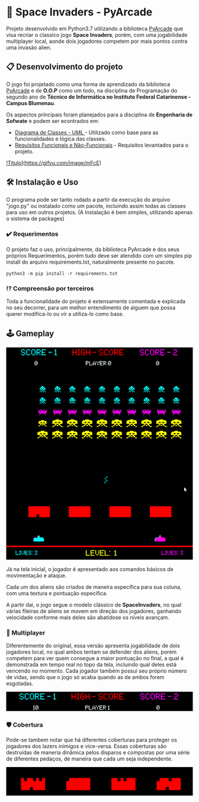 # 👾 Space Invaders - PyArcade

Projeto desenvolvido em Python3.7 utilizando a biblioteca [PyArcade](http://arcade.academy/) que visa recriar o classico jogo **Space Invaders**,
porém, com uma jogabilidade multiplayer local, aonde dois jogadores competem por mais pontos contra uma invasão alien.

## 📋 Desenvolvimento do projeto

O jogo foi projetado como uma forma de aprendizado da biblioteca [PyArcade](http://arcade.academy/) e de **O.O.P** como um todo, na disciplina de Programação do segundo ano de **Técnico de Informática no Instituto Federal Catarinense - Campus Blumenau**.

Os aspectos principais foram planejados para a disciplina de **Engenharia de Sofwate** e podem ser econtrados em:

* [Diagrama de Classes - UML ](https://www.lucidchart.com/invitations/accept/521ac160-6dbe-4b68-99d4-3f349e7ae05e) - Utilizado como base para as funcionalidades e lógica das classes.
* [Requisitos Funcionais e Não-Funcionais](https://docs.google.com/document/d/1MDXXXvBGJVtEZA573gmeRsSRpweHLWi_mhOSCG5KCzw/edit?usp=sharing) - Requisitos levantados para o projeto.


[!Titulo](imgs/title.gif)](https://gifyu.com/image/mFcE)


## 🛠 Instalação e Uso

O programa pode ser tanto rodado a partir da execução do arquivo "jogo.py" ou instalado como um pacote, incluindo assim todas as classes para uso em outros projetos.
(A Instalação é bem simples, utilizando apenas o sistema de packages)

### ✔️ Requerimentos

O projeto faz o uso, principalmente, da biblioteca PyArcade e dos seus próprios Requerimentos, porém tudo deve ser atendido com um simples pip install do arquivo requirements.txt, naturalmente presente no pacote.

```
python3 -m pip install -r requirements.txt
```

### ⁉️ Compreensão por terceiros

Toda a funcionalidade do projeto é extensamente comentada e explicada no seu decorrer, para um melhor entendimento de alguem que possa querer modifica-lo ou vir a utiliza-lo como base.


## 🕹️ Gameplay

[![Gameplay](imgs/gameplay.gif)](https://gifyu.com/image/mFc0)

Já na tela inicial, o jogador é apresentado aos comandos básicos de movimentação e ataque.

Cada um dos aliens são criados de maneira específica para sua coluna, com uma textura e pontuação específica.

A partir dai, o jogo segue o modelo clássico de **SpaceInvaders**, no qual várias fileiras de aliens se movem em direção dos jogadores, ganhando velocidade conforme mais deles são abatidose os níveis avançam.


### 🤼 Multiplayer
Diferentemente do original, essa versão apresenta jogabilidade de dois jogadores local, no qual ambos tentam se defender dos aliens, porém competem para ver quem consegue a maior pontuação no final, a qual é demonstrada em tempo real no topo da tela, incluindo qual deles está vencendo no momento.
Cada jogador também possuí seu próprio número de vidas, sendo que o jogo só acaba quando as de ambos forem esgotadas.

[![score.gif](imgs/score.gif)](https://gifyu.com/image/mFc9)

### 🛡️ Cobertura
Pode-se tambem notar que há diferentes coberturas para proteger os jogadores dos lazers inimigos e vice-versa.
Essas coberturas são destruídas de maneria dinâmica pelos disparos e compostas por uma série de diferentes pedaços, de maneira que cada um seja independente.

[![Imagem das coberturas](imgs/covers.gif)](https://gifyu.com/image/mFc3)

